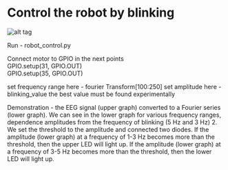 # Control the robot by blinking
![alt tag](https://github.com/Ildaron/EEGwithRaspberryPI/blob/master/Robot_control/Supplementary%20files/fig.1.jpg "general view")

Run - robot_control.py   

Connect motor to GPIO in the next points  
GPIO.setup(31, GPIO.OUT)  
GPIO.setup(35, GPIO.OUT)  

set frequency range here - fourier Transform[100:250]
set amplitude here - blinking_value 
the best value must be found experimentally  

Demonstration - the EEG signal (upper graph) converted to a Fourier series (lower graph). We can see in the lower graph for  various frequency ranges, dependence amplitudes from the frequency of  blinking (5 Hz and 3 Hz)
2. We set the threshold to the amplitude and connected two diodes. If the amplitude (lower graph) at a frequency of 1-3 Hz becomes more than the threshold, then the upper LED will light up.
If the amplitude (lower graph)  at a frequency of 3-5 Hz becomes more than the threshold, then the lower LED will light up.
